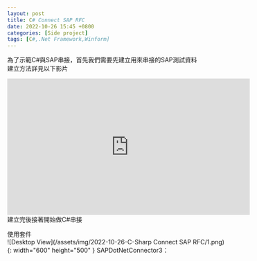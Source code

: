 ```yaml
---
layout: post
title: C# Connect SAP RFC
date: 2022-10-26 15:45 +0800
categories: [Side project]
tags: [C#,.Net Framework,Winform]
---
```

為了示範C#與SAP串接，首先我們需要先建立用來串接的SAP測試資料  
建立方法詳見以下影片  
<iframe width="560" height="315" src="https://www.youtube.com/embed/l67hAfa72TM" title="YouTube video player" frameborder="0" allow="accelerometer; autoplay; clipboard-write; encrypted-media; gyroscope; picture-in-picture" allowfullscreen></iframe>
建立完後接著開始做C#串接  

使用套件  
![Desktop View](/assets/img/2022-10-26-C-Sharp Connect SAP RFC/1.png){: width="600" height="500" }
SAPDotNetConnector3：
<script>

    NuGet\Install-Package SAPDotNetConnector3 -Version 0.3.0


sapnco3.x64：
<script>

    NuGet\Install-Package sapnco3.x64 -Version 3.0.2



核心Source Code :  
<script>

           RfcConfigParameters argsP = new RfcConfigParameters();
            argsP.Add(RfcConfigParameters.Name, "Your_Name");
            argsP.Add(RfcConfigParameters.AppServerHost, "Your_Sap_IP");
            argsP.Add(RfcConfigParameters.SystemNumber, "Your_SystemNumber");
            argsP.Add(RfcConfigParameters.SystemID, "Your_SystemID");
            argsP.Add(RfcConfigParameters.User, "User_Account");
            argsP.Add(RfcConfigParameters.Password, "User_Password");
            argsP.Add(RfcConfigParameters.Client, "Your_Client");
            argsP.Add(RfcConfigParameters.Language, "Your_Language");  



Source Code Setting  
![Desktop View](/assets/img/2022-10-26-C-Sharp Connect SAP RFC/2.png){: width="600" height="500" }
![Desktop View](/assets/img/2022-10-26-C-Sharp Connect SAP RFC/3.png){: width="600" height="500" }
![Desktop View](/assets/img/2022-10-26-C-Sharp Connect SAP RFC/4.png){: width="600" height="500" }   

串接方式可詳見以下影片  
<iframe width="560" height="315" src="https://www.youtube.com/embed/Y8qZMO56sYk" title="YouTube video player" frameborder="0" allow="accelerometer; autoplay; clipboard-write; encrypted-media; gyroscope; picture-in-picture" allowfullscreen></iframe>
Github：https://github.com/digamana/C-Sharp-Connect-SAP-RFC  
